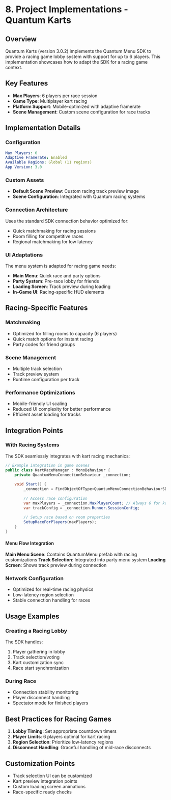 # 8. Project Implementations - Quantum Karts

## Overview
Quantum Karts (version 3.0.2) implements the Quantum Menu SDK to provide a racing game lobby system with support for up to 6 players. This implementation showcases how to adapt the SDK for a racing game context.

## Key Features
- **Max Players**: 6 players per race session
- **Game Type**: Multiplayer kart racing
- **Platform Support**: Mobile-optimized with adaptive framerate
- **Scene Management**: Custom scene configuration for race tracks

## Implementation Details

### Configuration
```yaml
Max Players: 6
Adaptive Framerate: Enabled
Available Regions: Global (11 regions)
App Version: 3.0
```

### Custom Assets
- **Default Scene Preview**: Custom racing track preview image
- **Scene Configuration**: Integrated with Quantum racing systems

### Connection Architecture
Uses the standard SDK connection behavior optimized for:
- Quick matchmaking for racing sessions
- Room filling for competitive races
- Regional matchmaking for low latency

### UI Adaptations
The menu system is adapted for racing game needs:
- **Main Menu**: Quick race and party options
- **Party System**: Pre-race lobby for friends
- **Loading Screen**: Track preview during loading
- **In-Game UI**: Racing-specific HUD elements

## Racing-Specific Features

### Matchmaking
- Optimized for filling rooms to capacity (6 players)
- Quick match options for instant racing
- Party codes for friend groups

### Scene Management
- Multiple track selection
- Track preview system
- Runtime configuration per track

### Performance Optimizations
- Mobile-friendly UI scaling
- Reduced UI complexity for better performance
- Efficient asset loading for tracks

## Integration Points

### With Racing Systems

The SDK seamlessly integrates with kart racing mechanics:

```csharp
// Example integration in game scenes
public class KartRaceManager : MonoBehaviour {
    private QuantumMenuConnectionBehaviour _connection;
    
    void Start() {
        _connection = FindObjectOfType<QuantumMenuConnectionBehaviourSDK>();
        
        // Access race configuration
        var maxPlayers = _connection.MaxPlayerCount; // Always 6 for karts
        var trackConfig = _connection.Runner.SessionConfig;
        
        // Setup race based on room properties
        SetupRaceForPlayers(maxPlayers);
    }
}
```

#### Menu Flow Integration
**Main Menu Scene**: Contains QuantumMenu prefab with racing customizations
**Track Selection**: Integrated into party menu system
**Loading Screen**: Shows track preview during connection

### Network Configuration
- Optimized for real-time racing physics
- Low-latency region selection
- Stable connection handling for races

## Usage Examples

### Creating a Racing Lobby
The SDK handles:
1. Player gathering in lobby
2. Track selection/voting
3. Kart customization sync
4. Race start synchronization

### During Race
- Connection stability monitoring
- Player disconnect handling
- Spectator mode for finished players

## Best Practices for Racing Games
1. **Lobby Timing**: Set appropriate countdown timers
2. **Player Limits**: 6 players optimal for kart racing
3. **Region Selection**: Prioritize low-latency regions
4. **Disconnect Handling**: Graceful handling of mid-race disconnects

## Customization Points
- Track selection UI can be customized
- Kart preview integration points
- Custom loading screen animations
- Race-specific ready checks
